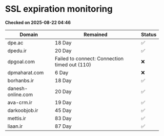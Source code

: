 # SSL expiration monitoring

**Checked on 2025-08-22 04:46**

| Domain | Remained | Status       |
|--------|----------|--------------|
| dpe.ac     | 18 Day   | ✅ |
| dpedu.ir     | 20 Day   | ✅ |
| dpgoal.com     | Failed to connect: Connection timed out (110)       | ❌ |
| dpmaharat.com     | 6 Day   | ❌ |
| borhanbs.ir     | 18 Day   | ✅ |
| danesh-online.com     | 20 Day   | ✅ |
| ava-crm.ir     | 19 Day   | ✅ |
| darkoobjob.ir     | 45 Day   | ✅ |
| mettis.ir     | 83 Day   | ✅ |
| liaan.ir     | 87 Day   | ✅ |
